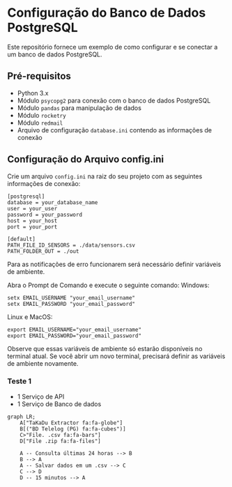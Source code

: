 <div class="markdown prose w-full break-words dark:prose-invert dark">
<h1>Configuração do Banco de Dados PostgreSQL</h1>
<p>Este repositório fornece um exemplo de como configurar e se conectar a um banco de dados PostgreSQL.</p>

<h2>Pré-requisitos</h2>
<ul><li>Python 3.x</li>
<li>Módulo <code>psycopg2</code> para conexão com o banco de dados PostgreSQL</li>
<li>Módulo <code>pandas</code> para manipulação de dados</li>
<li>Módulo <code>rocketry</code></li>
<li>Módulo <code>redmail</code></li>
<li>Arquivo de configuração <code>database.ini</code> contendo as informações de conexão</li></ul>

<h2>Configuração do Arquivo config.ini</h2>
<p>Crie um arquivo <code>config.ini</code> na raiz do seu projeto com as seguintes informações de conexão:</p>

```text
[postgresql]
database = your_database_name
user = your_user
password = your_password
host = your_host
port = your_port

[default]
PATH_FILE_ID_SENSORS = ./data/sensors.csv
PATH_FOLDER_OUT = ./out
```
<p> Para as notificações de erro funcionarem será necessário definir variáveis de ambiente.</p>

Abra o Prompt de Comando e execute o seguinte comando:
Windows:
```shell
setx EMAIL_USERNAME "your_email_username"
setx EMAIL_PASSWORD "your_email_password"
```
Linux e MacOS:
```shell
export EMAIL_USERNAME="your_email_username"
export EMAIL_PASSWORD="your_email_password"
```

Observe que essas variáveis de ambiente só estarão disponíveis no terminal atual. Se você abrir um novo terminal, precisará definir as variáveis de ambiente novamente.


### Teste 1
- 1 Serviço de API
- 1 Serviço de Banco de dados

```mermaid
graph LR;
    A["TaKaDu Extractor fa:fa-globe"]
    B[("BD Telelog (PG) fa:fa-cubes")]
    C>"File. .csv fa:fa-bars"]
    D["File .zip fa:fa-files"] 
    
    A -- Consulta últimas 24 horas --> B
    B --> A
    A -- Salvar dados em um .csv --> C
    C --> D
    D -- 15 minutos --> A
```